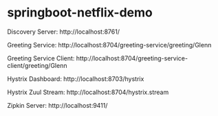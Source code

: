 # springboot-netflix-demo
<p>Discovery Server: http://localhost:8761/</p>
</p>Greeting Service: http://localhost:8704/greeting-service/greeting/Glenn</p>
</p>Greeting Service Client: http://localhost:8704/greeting-service-client/greeting/Glenn</p>
<p>Hystrix Dashboard: http://localhost:8703/hystrix</p>
<p>Hystrix Zuul Stream: http://localhost:8704/hystrix.stream</p>
<p>Zipkin Server: http://localhost:9411/</p>
